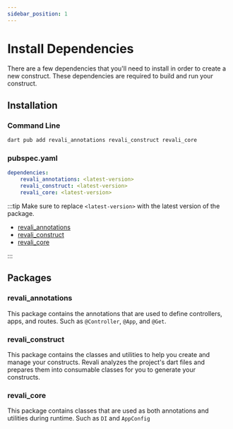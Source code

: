 ```yaml
---
sidebar_position: 1
---
```


# Install Dependencies

There are a few dependencies that you'll need to install in order to create a new construct. These dependencies are required to build and run your construct.

## Installation

### Command Line

```bash
dart pub add revali_annotations revali_construct revali_core
```

### pubspec.yaml

```yaml
dependencies:
    revali_annotations: <latest-version>
    revali_construct: <latest-version>
    revali_core: <latest-version>
```

:::tip
Make sure to replace `<latest-version>` with the latest version of the package.

- [revali_annotations][revali-annotations]
- [revali_construct][revali-construct]
- [revali_core][revali-core]

:::

## Packages

### revali_annotations

This package contains the annotations that are used to define controllers, apps, and routes. Such as `@Controller`, `@App`, and `@Get`.

### revali_construct

This package contains the classes and utilities to help you create and manage your constructs. Revali analyzes the project's dart files and prepares them into consumable classes for you to generate your constructs.

### revali_core

This package contains classes that are used as both annotations and utilities during runtime. Such as `DI` and `AppConfig`

[revali-annotations]: https://pub.dev/packages/revali_annotations
[revali-construct]: https://pub.dev/packages/revali_construct
[revali-core]: https://pub.dev/packages/revali_core
